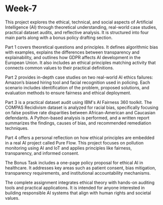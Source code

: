 # Week-7
This project explores the ethical, technical, and social aspects of Artificial Intelligence (AI) through theoretical understanding, real-world case studies, practical dataset audits, and reflective analysis. It is structured into four main parts along with a bonus policy drafting section.

Part 1 covers theoretical questions and principles. It defines algorithmic bias with examples, explains the differences between transparency and explainability, and outlines how GDPR affects AI development in the European Union. It also includes an ethical principles matching activity that connects common values to their practical definitions.

Part 2 provides in-depth case studies on two real-world AI ethics failures: Amazon’s biased hiring tool and facial recognition used in policing. Each scenario includes identification of the problem, proposed solutions, and evaluation methods to ensure fairness and ethical deployment.

Part 3 is a practical dataset audit using IBM's AI Fairness 360 toolkit. The COMPAS Recidivism dataset is analyzed for racial bias, specifically focusing on false positive rate disparities between African-American and Caucasian defendants. A Python-based analysis is performed, and a written report summarizes the findings, causes of bias, and recommended remediation techniques.

Part 4 offers a personal reflection on how ethical principles are embedded in a real AI project called Pure Flow. This project focuses on pollution monitoring using AI and IoT and applies principles like fairness, transparency, and informed consent.

The Bonus Task includes a one-page policy proposal for ethical AI in healthcare. It addresses key areas such as patient consent, bias mitigation, transparency requirements, and institutional accountability mechanisms.

The complete assignment integrates ethical theory with hands-on auditing tools and practical applications. It is intended for anyone interested in building responsible AI systems that align with human rights and societal values.
